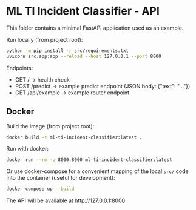 # ML TI Incident Classifier - API

This folder contains a minimal FastAPI application used as an example.

Run locally (from project root):

```bash
python -m pip install -r src/requirements.txt
uvicorn src.app:app --reload --host 127.0.0.1 --port 8000
```

Endpoints:
- GET / -> health check
- POST /predict -> example predict endpoint (JSON body: {"text": "..."})
- GET /api/example -> example router endpoint

Docker
------

Build the image (from project root):

```bash
docker build -t ml-ti-incident-classifier:latest .
```

Run with docker:

```bash
docker run --rm -p 8000:8000 ml-ti-incident-classifier:latest
```

Or use docker-compose for a convenient mapping of the local `src/` code into the container (useful for development):

```bash
docker-compose up --build
```

The API will be available at http://127.0.0.1:8000
